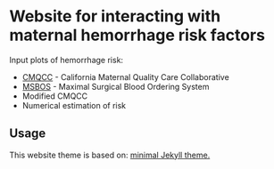 # Website for interacting with maternal hemorrhage risk factors
Input plots of hemorrhage risk:
- [CMQCC](https://www.cmqcc.org/) - California Maternal Quality Care Collaborative
- [MSBOS](https://www.health.gov.nl.ca/health/bloodservices/pdf/max_surgical_blood_order.pdf) - Maximal Surgical Blood Ordering System 
- Modified CMQCC
- Numerical estimation of risk


## Usage
This website theme is based on: [minimal Jekyll theme.](https://github.com/pages-themes/minimal)
